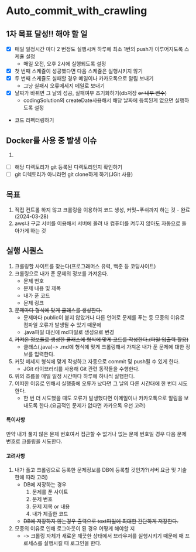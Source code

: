 # Auto_commit_with_crawling

## 1차 목표 달성!! 해야 할 일
- [x] 매일 일정시간 마다 2 번정도 실행시켜 하루에 최소 1번의 push가 이루어지도록 스케쥴 설정
  - 매일 오전, 오후 2시에 실행되도록 설정
- [x] 첫 번째 스케쥴이 성공했다면 다음 스케쥴은 실행시키지 않기
- [x] 두 번째 스케쥴도 실패할 경우 메일이나 카카오톡으로 알림 보내기
  - 그냥 실패시 오류메세지 메일로 보내기
- [x] 날짜가 바뀌면 그 날의 성공, 실패여부 초기화하기(db저장 ~~or 내부 변수~~)
	- codingSolution의 createDate사용해서 해당 날짜에 등록된게 없으면 실행하도록 설정
- 코드 리펙터링하기

## Docker를 사용 중 발생 이슈
1. 
- [ ] 해당 디렉토리가 git 등록된 디렉토리인지 확인하기
- [ ] git 디렉토리가 아니라면 git clone하게 하기(JGit 사용)

## 목표
1. 직접 컨트롤 하지 않고 크롤링을 이용하여 코드 생성, 커밋~푸쉬까지 하는 것 - 완료(2024-03-28)
2. aws나 구글 서버를 이용해서 서버에 올려 내 컴퓨터를 켜두지 않아도 자동으로 돌아가게 하는 것

## 실행 시퀀스
1. 크롤링할 사이트를 찾는다(프로그래머스 유력, 백준 등 코딩사이트)
2. 크롤링으로 내가 푼 문제의 정보를 가져온다.
	- 문제 번호
	- 문제 내용 및 제목
	- 내가 푼 코드
	- 문제 링크
3. ~~문제마다 형식에 맞게 클래스를 생성한다.~~
	- 문제마다 public이 붙지 않았거나 다른 언어로 문제를 푸는 등 모종의 이유로 컴파일 오류가 발생될 수 있기 때문에
    - .java파일 대신에 md파일로 생성으로 변경
4. ~~가져온 정보들로 생성한 클래스에 형식에 맞게 코드를 작성한다.(파일 입출력 활용)~~
	- 클래스(.java)-> .md에 형식에 맞게 크롤링해서 가져온 내가 푼 문제에 대한 정보를 입력한다.
5. 커밋 메세지 형식에 맞게 작성하고 자동으로 commit 및 push될 수 있게 한다.
	- JGit 라이브러리를 사용해 Git 관련 동작들을 수행한다.
6. 위의 흐름을 매일 일정 시간마다 하루에 하나씩 실행한다.
7. 어떠한 이유로 인해서 실행중에 오류가 났다면 그 날의 다른 시간대에 한 번더 시도한다.
    - 한 번 더 시도했을 때도 오류가 발생했다면 이메일이나 카카오톡으로 알림을 보내도록 한다.(요금적인 문제가 없다면 카카오톡 우선 고려)

#### 특이사항
만약 내가 풀지 않은 문제 번호여서 접근할 수 없거나 없는 문제 번호일 경우
다음 문제 번호로 크롤링을 시도한다.

#### 고려사항
1. 내가 풀고 크롤링으로 등록한 문제정보를 DB에 등록할 것인가?(서버 요금 및 기술 한에 따라 고려)
	- DB에 저장하는 경우
		1. 문제를 푼 사이트
		2. 문제 번호
		3. 문제 제목 or 내용
		4. 내가 제출한 코드 
	- ~~DB에 저장하지 않는경우 출력으로 text파일에 최대한 간단하게 저장한다.~~
2. 모종의 이유로 인해 로그아웃이 된 경우 어떻게 해야할 지 
   - -> 크롤링 자체가 새로운 깨끗한 상태에서 브라우저를 실행시키기 때문에 매 프로세스를 실행시킬 때 로그인을 한다.


